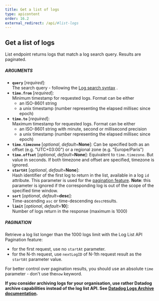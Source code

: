 ```yaml
---
title: Get a list of logs
type: apicontent
order: 16.2
external_redirect: /api/#list-logs
---
```


## Get a list of logs

List endpoint returns logs that match a log search query. Results are paginated.


##### ARGUMENTS

* **`query`** [*required*]:  
    The search query - following the [Log search syntax][1] .
* **`time.from`** [*required*]:  
    Minimum timestamp for requested logs. Format can be either
    - an ISO-8601 string
    - a unix timestamp (number representing the elapsed millisec since epoch)
* **`time.to`** [*required*]:  
    Maximum timestamp for requested logs. Format can be either
    - an ISO-8601 string with minute, second or millisecond precision 
    - a unix timestamp (number representing the elapsed millisec since epoch)
* **`time.timezone`** [*optional*, *default*=**None**]:
   Can be specified both as an offset (e.g. "UTC+03:00") or a regional zone (e.g. "Europe/Paris")
* **`time.offset`** [*optional*, *default*=**None**]:
   Equivalent to `time.timezone`. But value in seconds.
   If both timezone and offset are specified, timezone is ignored.
* **`startAt`** [*optional*, *default*=**None**]:  
   Hash identifier of the first log to return in the list, available in a log `id` attribute. This parameter is used for the [pagination feature](#pagination).
   **Note**: this parameter is ignored if the corresponding log is out of the scope of the specified time window. 
* **`sort`** [*optional*, *default*=**desc**]:  
    Time-ascending `asc` or time-descending `desc`results.
* **`limit`** [*optional*, *default*=**10**]:  
    Number of logs return in the response (maximum is 1000)

##### PAGINATION

Retrieve a log list longer than the 1000 logs limit with the Log List API Pagination feature:

* for the first request, use no `startAt` parameter.
* for the N-th request, use `nextLogID` of N-1th request result as the `startAt` parameter value. 

For better control over pagination results, you should use an absolute `time` parameter - don't use the`now` keyword.

**If you consider archiving logs for your organisation, use rather Datadog archive capabilities instead of the log list API. See [Datadog Logs Archive documentation][2].**

[1]: https://docs.datadoghq.com/logs/explorer/search/#search-syntax
[2]: https://docs.datadoghq.com/logs/archives/

